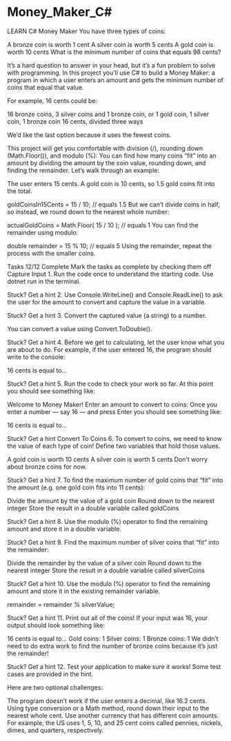 # Money_Maker_C#
LEARN C#
Money Maker
You have three types of coins:

A bronze coin is worth 1 cent
A silver coin is worth 5 cents
A gold coin is worth 10 cents
What is the minimum number of coins that equals 98 cents?

It’s a hard question to answer in your head, but it’s a fun problem to solve with programming. In this project you’ll use C# to build a Money Maker: a program in which a user enters an amount and gets the minimum number of coins that equal that value.

For example, 16 cents could be:

16 bronze coins,
3 silver coins and 1 bronze coin, or
1 gold coin, 1 silver coin, 1 bronze coin
16 cents, divided three ways

We’d like the last option because it uses the fewest coins.

This project will get you comfortable with division (/), rounding down (Math.Floor()), and modulo (%): You can find how many coins “fit” into an amount by dividing the amount by the coin value, rounding down, and finding the remainder. Let’s walk through an example:

The user enters 15 cents. A gold coin is 10 cents, so 1.5 gold coins fit into the total.

goldCoinsIn15Cents = 15 / 10; // equals 1.5
But we can’t divide coins in half, so instead, we round down to the nearest whole number:

actualGoldCoins = Math.Floor( 15 / 10 ); // equals 1
You can find the remainder using modulo:

double remainder = 15 % 10; // equals 5
Using the remainder, repeat the process with the smaller coins.

Tasks
12/12 Complete
Mark the tasks as complete by checking them off
Capture Input
1.
Run the code once to understand the starting code. Use dotnet run in the terminal.


Stuck? Get a hint
2.
Use Console.WriteLine() and Console.ReadLine() to ask the user for the amount to convert and capture the value in a variable.


Stuck? Get a hint
3.
Convert the captured value (a string) to a number.

You can convert a value using Convert.ToDouble().


Stuck? Get a hint
4.
Before we get to calculating, let the user know what you are about to do. For example, if the user entered 16, the program should write to the console:

16 cents is equal to...

Stuck? Get a hint
5.
Run the code to check your work so far. At this point you should see something like:

Welcome to Money Maker!
Enter an amount to convert to coins:
Once you enter a number — say 16 — and press Enter you should see something like:

16 cents is equal to...

Stuck? Get a hint
Convert To Coins
6.
To convert to coins, we need to know the value of each type of coin! Define two variables that hold those values.

A gold coin is worth 10 cents
A silver coin is worth 5 cents
Don’t worry about bronze coins for now.


Stuck? Get a hint
7.
To find the maximum number of gold coins that “fit” into the amount (e.g. one gold coin fits into 11 cents):

Divide the amount by the value of a gold coin
Round down to the nearest integer
Store the result in a double variable called goldCoins

Stuck? Get a hint
8.
Use the modulo (%) operator to find the remaining amount and store it in a double variable.


Stuck? Get a hint
9.
Find the maximum number of silver coins that “fit” into the remainder:

Divide the remainder by the value of a silver coin
Round down to the nearest integer
Store the result in a double variable called silverCoins

Stuck? Get a hint
10.
Use the modulo (%) operator to find the remaining amount and store it in the existing remainder variable.

remainder = remainder % silverValue;

Stuck? Get a hint
11.
Print out all of the coins! If your input was 16, your output should look something like:

16 cents is equal to...
Gold coins: 1
Silver coins: 1
Bronze coins: 1
We didn’t need to do extra work to find the number of bronze coins because it’s just the remainder!


Stuck? Get a hint
12.
Test your application to make sure it works! Some test cases are provided in the hint.

Here are two optional challenges:

The program doesn’t work if the user enters a decimal, like 16.2 cents. Using type conversion or a Math method, round down their input to the nearest whole cent.
Use another currency that has different coin amounts. For example, the US uses 1, 5, 10, and 25 cent coins called pennies, nickels, dimes, and quarters, respectively.
